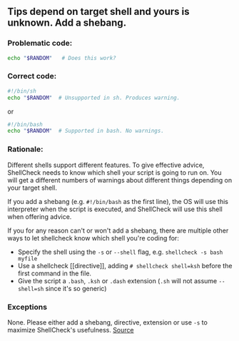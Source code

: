 ##  Tips depend on target shell and yours is unknown. Add a shebang.

### Problematic code:

```sh
echo "$RANDOM"   # Does this work?
```

### Correct code:

```sh
#!/bin/sh
echo "$RANDOM"  # Unsupported in sh. Produces warning.
```

or

```sh
#!/bin/bash
echo "$RANDOM"  # Supported in bash. No warnings.
```

### Rationale:

Different shells support different features. To give effective advice, ShellCheck needs to know which shell your script is going to run on. You will get a different numbers of warnings about different things depending on your target shell.

If you add a shebang (e.g. `#!/bin/bash` as the first line), the OS will use this interpreter when the script is executed, and ShellCheck will use this shell when offering advice.

If you for any reason can't or won't add a shebang, there are multiple other ways to let shellcheck know which shell you're coding for:

* Specify the shell using the `-s` or `--shell` flag, e.g. `shellcheck -s bash myfile`
* Use a shellcheck [[directive]], adding `# shellcheck shell=ksh` before the first command in the file.
* Give the script a `.bash`, `.ksh` or `.dash` extension (`.sh` will not assume `--shell=sh` since it's so generic)

### Exceptions

None. Please either add a shebang, directive, extension or use `-s` to maximize ShellCheck's usefulness. 
[Source](https://github.com/koalaman/shellcheck/wiki/SC2148)

